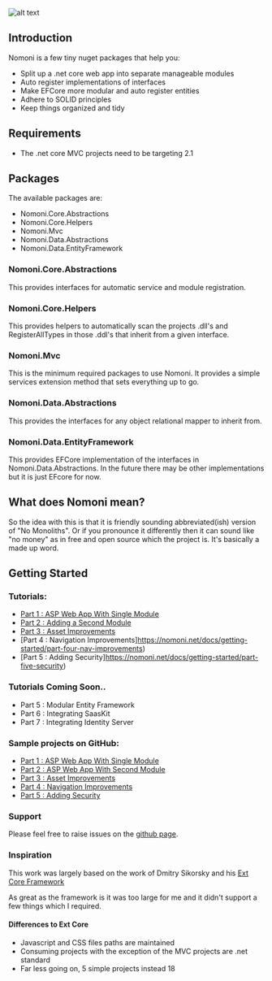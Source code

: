 ![alt text](https://treefish.visualstudio.com/Nomoni/_apis/build/status/Nomoni%20CI%20Build "build status")

## Introduction

Nomoni is a few tiny nuget packages that help you:  

- Split up a .net core web app into separate manageable modules
- Auto register implementations of interfaces
- Make EFCore more modular and auto register entities
- Adhere to SOLID principles
- Keep things organized and tidy

## Requirements

- The .net core MVC projects need to be targeting 2.1

## Packages

The available packages are:

- Nomoni.Core.Abstractions
- Nomoni.Core.Helpers
- Nomoni.Mvc
- Nomoni.Data.Abstractions
- Nomoni.Data.EntityFramework

### Nomoni.Core.Abstractions

This provides interfaces for automatic service and module registration.

### Nomoni.Core.Helpers

This provides helpers to automatically scan the projects .dll's and RegisterAllTypes in those .ddl's that inherit from a given interface.

### Nomoni.Mvc

This is the minimum required packages to use Nomoni. It provides a simple services extension method that sets everything up to go.

### Nomoni.Data.Abstractions

This provides the interfaces for any object relational mapper to inherit from.

### Nomoni.Data.EntityFramework

This provides EFCore implementation of the interfaces in Nomoni.Data.Abstractions. In the future there may be other implementations but it is just EFcore for now.

## What does Nomoni mean?

So the idea with this is that it is friendly sounding abbreviated(ish) version of "No Monoliths". Or if you pronounce it differently then it can sound like "no money" as in free and open source which the project is. It's basically a made up word.

## Getting Started

### Tutorials:

- [Part 1 : ASP Web App With Single Module](https://nomoni.net/docs/getting-started/part-one-basic-web-app-with-single-module) 
- [Part 2 : Adding a Second Module](https://nomoni.net/docs/getting-started/part-two-adding-a-second-module) 
- [Part 3 : Asset Improvements](https://nomoni.net/docs/getting-started/part-three-asset-improvements)
- [Part 4 : Navigation Improvements]https://nomoni.net/docs/getting-started/part-four-nav-improvements)
- [Part 5 : Adding Security]https://nomoni.net/docs/getting-started/part-five-security)

### Tutorials Coming Soon..

- Part 5 : Modular Entity Framework
- Part 6 : Integrating SaasKit
- Part 7 : Integrating Identity Server

### Sample projects on GitHub:

- [Part 1 : ASP Web App With Single Module](https://github.com/treefishuk/nomoni/tree/master/examples/Nomoni.Examples.Basic) 
- [Part 2 : ASP Web App With Second Module](https://github.com/treefishuk/nomoni/tree/master/examples/Nomoni.Examples.SecondModule)
- [Part 3 : Asset Improvements](https://github.com/treefishuk/nomoni/tree/master/examples/Nomoni.Examples.AssetImprovements)
- [Part 4 : Navigation Improvements](https://github.com/treefishuk/nomoni/tree/master/examples/Nomoni.Examples.NavImprovements) 
- [Part 5 : Adding Security](https://github.com/treefishuk/Nomoni/tree/master/examples/Nomoni.Examples.Security) 

### Support

Please feel free to raise issues on the [github page](https://github.com/treefishuk/nomoni/issues).

### Inspiration

This work was largely based on the work of Dmitry Sikorsky and his [Ext Core Framework](https://github.com/ExtCore/ExtCore/)

As great as the framework is it was too large for me and it didn't support a few things which I required.

#### Differences to Ext Core

- Javascript and CSS files paths are maintained 
- Consuming projects with the exception of the MVC projects are .net standard
- Far less going on, 5 simple projects instead 18

